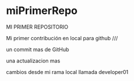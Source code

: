 # miPrimerRepo
MI PRIMER REPOSITORIO

Mi primer contribución en local para github /// 

un commit mas de GitHub

una actualizacion mas

cambios desde mi rama local llamada developer01